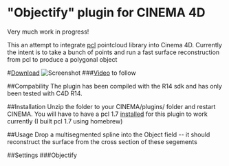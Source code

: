 "Objectify" plugin for CINEMA 4D
=============
Very much work in progress!

This an attempt to integrate <a href="http://www.pointclouds.org/">pcl</a> pointcloud library into Cinema 4D. Currently the intent is to take a bunch of points and run a fast surface reconstruction from pcl to produce a polygonal object

#[Download](https://github.com/eighteight/Objectify/archive/master.zip)
![Screenshot](https://raw.github.com/eighteight/Objectify/master/screenshot.png)
###[Video](https://vimeo.com) to follow

##Compability
The plugin has been compiled with the R14 sdk and has only been tested with C4D R14.

##Installation
Unzip the folder to your CINEMA/plugins/ folder and restart CINEMA.
You will have to have a pcl 1.7 <a href="http://www.pcl-developers.org/PCL-Homebrew-Formula-and-Bottle-td5708135.html">installed</a> for this plugin to work currently (I built pcl 1.7 using homebrew)


##Usage
Drop a multisegmented spline into the Object field -- it should reconstruct the surface from the cross section of these segements


##Settings
###Objectify


